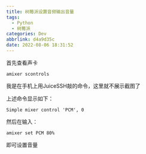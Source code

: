 ```yaml
---
title: 树莓派设置音频输出音量
tags:
  - Python
  - 树莓派
categories: Dev
abbrlink: d4a9d35c
date: 2022-08-06 18:31:52
---
```


<!-- more -->

首先查看声卡

```
amixer scontrols
```

我是在手机上用JuiceSSH敲的命令，这里就不展示截图了

上述命令显示如下：

```
Simple mixer control 'PCM', 0
```

然后在输入：

```
amixer set PCM 80%
```

即可设置音量


